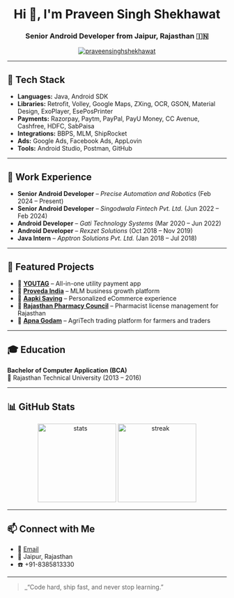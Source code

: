 
<h1 align="center">Hi 👋, I'm Praveen Singh Shekhawat</h1>
<h3 align="center">Senior Android Developer from Jaipur, Rajasthan 🇮🇳</h3>

<p align="center">
  <a href="https://github.com/praveensinghshekhawat">
    <img src="https://komarev.com/ghpvc/?username=praveensinghshekhawat&label=Profile%20views&color=0e75b6&style=flat" alt="praveensinghshekhawat" />
  </a>
</p>

---

## 🚀 Tech Stack

- **Languages:** Java, Android SDK  
- **Libraries:** Retrofit, Volley, Google Maps, ZXing, OCR, GSON, Material Design, ExoPlayer, EsePosPrinter  
- **Payments:** Razorpay, Paytm, PayPal, PayU Money, CC Avenue, Cashfree, HDFC, SabPaisa  
- **Integrations:** BBPS, MLM, ShipRocket  
- **Ads:** Google Ads, Facebook Ads, AppLovin  
- **Tools:** Android Studio, Postman, GitHub

---

## 🏢 Work Experience

- **Senior Android Developer** – *Precise Automation and Robotics* (Feb 2024 – Present)  
- **Senior Android Developer** – *Singodwala Fintech Pvt. Ltd.* (Jun 2022 – Feb 2024)  
- **Android Developer** – *Gati Technology Systems* (Mar 2020 – Jun 2022)  
- **Android Developer** – *Rexzet Solutions* (Oct 2018 – Nov 2019)  
- **Java Intern** – *Apptron Solutions Pvt. Ltd.* (Jan 2018 – Jul 2018)

---

## 📱 Featured Projects

- 🔗 [**YOUTAG**](https://play.google.com/store/apps/details?id=app.youtagindia.com) – All-in-one utility payment app  
- 🔗 [**Proveda India**](https://play.google.com/store/search?q=proveda) – MLM business growth platform  
- 🔗 [**Aapki Saving**](https://play.google.com/store/apps/details?id=com.app.apkisaving) – Personalized eCommerce experience  
- 🔗 [**Rajasthan Pharmacy Council**](https://play.google.com/store/apps/details?id=com.rajasthanpharmacy) – Pharmacist license management for Rajasthan  
- 🔗 [**Apna Godam**](https://play.google.com/store/apps/details?id=com.apnagodam) – AgriTech trading platform for farmers and traders

---

## 🎓 Education

**Bachelor of Computer Application (BCA)**  
📍 Rajasthan Technical University (2013 – 2016)

---

## 📊 GitHub Stats

<p align="center">
  <img src="https://github-readme-stats.vercel.app/api?username=praveensinghshekhawat&show_icons=true&theme=radical" alt="stats" height="180" />
  <img src="https://github-readme-streak-stats.herokuapp.com/?user=praveensinghshekhawat&theme=radical" alt="streak" height="180" />
</p>

---

## 📫 Connect with Me

- 📧 [Email](mailto:praveensinghshekhawat8@gmail.com)
- 📍 Jaipur, Rajasthan
- ☎️ +91-8385813330

---

> _“Code hard, ship fast, and never stop learning.”
